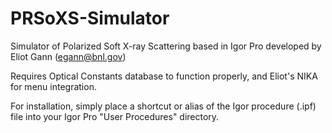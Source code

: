 # PRSoXS-Simulator
Simulator of Polarized Soft X-ray Scattering based in Igor Pro
developed by Eliot Gann (egann@bnl.gov)

Requires Optical Constants database to function properly, and Eliot's NIKA for menu integration.

For installation, simply place a shortcut or alias of the Igor procedure (.ipf) file into your Igor Pro "User Procedures" directory.
